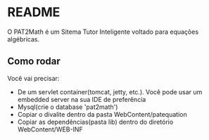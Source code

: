 # README

O PAT2Math é um Sitema Tutor Inteligente voltado para equações algébricas.

## Como rodar

Você vai precisar:

- De um servlet container(tomcat, jetty, etc.). Você pode usar um embedded server na sua IDE de preferência
- Mysql(crie o database 'pat2math')
- Copiar o divalite dentro da pasta WebContent/patequation
- Copiar as dependências(pasta lib) dentro do diretório WebContent/WEB-INF
